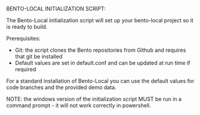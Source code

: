 BENTO-LOCAL INITIALIZATION SCRIPT:

The Bento-Local initialization script will set up your bento-local project so it is ready to build.

Prerequisites:
  - Git: the script clones the Bento repositories from Github and requires that git be installed
  - Default values are set in default.conf and can be updated at run time if required

For a standard installation of Bento-Local you can use the default values for code branches and the provided demo data.

NOTE: the windows version of the initialization script MUST be run in a command prompt - it will not work correctly in powershell.